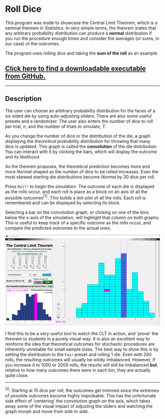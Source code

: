 # Roll Dice

This program was made to showcase the Central Limit Theorem, which is a seminal theorem in Statistics.  In very simple terms, the theorem states that any arbitrary probability distribution can produce a **normal** distribution if you run the procedure enough times and consider the averages (or sums, in our case) of the outcomes.

The program uses rolling dice and taking the **sum of the roll** as an example.  

## [Click here to find a downloadable executable from GitHub.](https://github.com/mikeverwer/roll-dice/releases)

---

## Description

The user can choose an arbitrary probability distribution for the faces of a six sided die by using auto-adjusting sliders.  There are also some useful presets and a randomizer.  The user also enters the number of dice to roll per trial, $n$, and the number of trials to simulate, *T*.  

As you change the number of dice or the distribution of the die, a graph displaying the *theoretical probability distribution* for throwing that many dice is updated.  This graph is called the **convolution** of the die distribution.  You can interact with it by clicking the bars, which will display the outcome and its likelihood.  

As the theorem proposes, the theoretical prediction becomes more and more *Normal* shaped as the number of dice to be rolled increases.  Even the most skewed starting die distributions become *Normal* by 30 dice per roll.

Press `Roll!` to begin the simulation.  The outcome of each die is displayed as the rolls occur, and each roll is place as a block on an axis of all the possible outcomes$^{[1]}$.  This builds a dot-plot of all the rolls.  Each roll is remembered and can be displayed by selecting its block.

Selecting a bar on the convolution graph, or clicking on one of the bins below the x-axis of the simulation, will highlight that column on both graphs.  This is useful to keep track of a specific outcome as the rolls occur, and compare the predicted outcomes to the actual ones.

![UI Screen Shot](/assets/images/roll-dice-ss.png)

I find this to be a very useful tool to watch the CLT in action, and 'prove' the theorem to students in a purely visual way.  It is also an excellent way to reinforce the idea that theoretical outcomes for stochastic procedures are inherently unreliable for small sample sizes. The best way to show this is by setting the distribution to the `Fair` preset and rolling 1 die. Even with 200 rolls, the resulting outcomes will usually be wildly imbalanced.  However, if you increase it to 1000 or 2000 rolls, the results will still be imbalanced ***but***, relative to how many outcomes there were in each bin, they are actually quite close.

---

$^{[1]}$: Starting at 15 dice per roll, the outcomes get trimmed since the extremes of possible outcomes become highly improbable.  This has the unfortunate side effect of 'centering' the convolution graph on the axis, which takes away some of the visual impact of adjusting the sliders and watching the graph morph and move from side to side.
